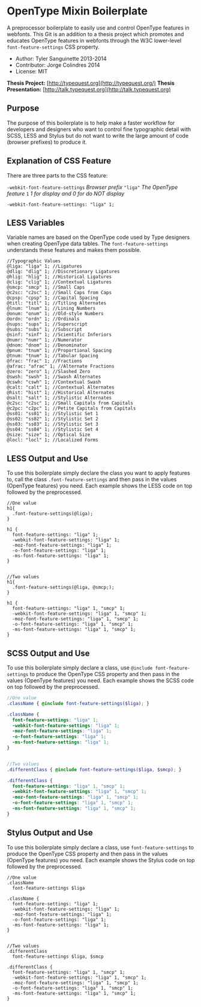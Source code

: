# OpenType Mixin Boilerplate
A preprocessor boilerplate to easily use and control OpenType features in webfonts. This Git is an addition to a thesis project which promotes and educates OpenType features in webfonts through the W3C lower-level `font-feature-settings` CSS property.

* Author: Tyler Sanguinette 2013-2014
* Contributor: Jorge Colindres 2014
* License: MIT

**Thesis Project:** [http://typequest.org](http://typequest.org/)
**Thesis Presentation:** [http://talk.typequest.org](http://talk.typequest.org)

## Purpose
The purpose of this boilerplate is to help make a faster workflow for developers and designers who want to control fine typographic detail with SCSS, LESS and Stylus but do not want to write the large amount of code (browser prefixes) to produce it.

## Explanation of CSS Feature
There are three parts to the CSS feature:

`-webkit-font-feature-settings` *Browser prefix*
`"liga"` *The OpenType feature*
`1` *1 for display and 0 for do NOT display*

`-webkit-font-feature-settings: "liga" 1;`

## LESS Variables
Variable names are based on the OpenType code used by Type designers when creating OpenType data tables. The `font-feature-settings` understands these features and makes them possible.

```less
//Typographic Values
@liga: "liga" 1; //Ligatures
@dlig: "dlig" 1; //Discretionary Ligatures
@hlig: "hlig" 1; //Historical Ligatures
@clig: "clig" 1; //Contextual Ligatures
@smcp: "smcp" 1; //Small Caps
@c2sc: "c2sc" 1; //Small Caps from Caps
@cpsp: "cpsp" 1; //Capital Spacing
@titl: "titl" 1; //Titling Alternates
@lnum: "lnum" 1; //Lining Numbers
@onum: "onum" 1; //Old-style Numbers
@ordn: "ordn" 1; //Ordinals
@sups: "sups" 1; //Superscript
@subs: "subs" 1; //Subscript
@sinf: "sinf" 1; //Scientific Inferiors
@numr: "numr" 1; //Numerator
@dnom: "dnom" 1; //Denominator
@pnum: "tnum" 1; //Proportional Spacing
@tnum: "tnum" 1; //Tabular Spacing
@frac: "frac" 1; //Fractions
@afrac: "afrac" 1; //Alternate Fractions
@zero: "zero" 1; //Slashed Zero
@swsh: "swsh" 1; //Swash Alternates
@cswh: "cswh" 1; //Contextual Swash
@calt: "calt" 1; //Contextual Alternates
@hist: "hist" 1; //Historical Alternates
@salt: "salt" 1; //Stylistic Alternates
@c2sc: "c2sc" 1; //Small Capitals from Capitals
@c2pc: "c2pc" 1; //Petite Capitals from Capitals
@ss01: "ss01" 1; //Stylistic Set 1
@ss02: "ss02" 1; //Stylistic Set 2
@ss03: "ss03" 1; //Stylistic Set 3
@ss04: "ss04" 1; //Stylistic Set 4
@size: "size" 1; //Optical Size
@locl: "locl" 1; //Localized Forms
```

## LESS Output and Use
To use this boilerplate simply declare the class you want to apply features to, call the class `.font-feature-settings` and then pass in the values (OpenType features) you need. Each example shows the LESS code on top followed by the preprocessed.

```less
//One value
h1{
  .font-feature-settings(@liga);
}

h1 {
  font-feature-settings: "liga" 1;
  -webkit-font-feature-settings: "liga" 1;
  -moz-font-feature-settings: "liga" 1;
  -o-font-feature-settings: "liga" 1;
  -ms-font-feature-settings: "liga" 1;
}


//Two values
h1{
  .font-feature-settings(@liga, @smcp;);
}

h1 {
  font-feature-settings: "liga" 1, "smcp" 1;
  -webkit-font-feature-settings: "liga" 1, "smcp" 1;
  -moz-font-feature-settings: "liga" 1, "smcp" 1;
  -o-font-feature-settings: "liga" 1, "smcp" 1;
  -ms-font-feature-settings: "liga" 1, "smcp" 1;
}
```

## SCSS Output and Use
To use this boilerplate simply declare a class, use `@include font-feature-settings` to produce the OpenType CSS property and then pass in the values (OpenType features) you need. Each example shows the SCSS code on top followed by the preprocessed.

```scss
//One value
.className { @include font-feature-settings($liga); }

.className {
  font-feature-settings: "liga" 1;
  -webkit-font-feature-settings: "liga" 1;
  -moz-font-feature-settings: "liga" 1;
  -o-font-feature-settings: "liga" 1;
  -ms-font-feature-settings: "liga" 1;
}


//Two values
.differentClass { @include font-feature-settings($liga, $smcp); }

.differentClass {
  font-feature-settings: "liga" 1, "smcp" 1;
  -webkit-font-feature-settings: "liga" 1, "smcp" 1;
  -moz-font-feature-settings: "liga" 1, "smcp" 1;
  -o-font-feature-settings: "liga" 1, "smcp" 1;
  -ms-font-feature-settings: "liga" 1, "smcp" 1;
}
```

## Stylus Output and Use
To use this boilerplate simply declare a class, use `font-feature-settings` to produce the OpenType CSS property and then pass in the values (OpenType features) you need. Each example shows the Stylus code on top followed by the preprocessed.

```
//One value
.className
  font-feature-settings $liga

.className {
  font-feature-settings: "liga" 1;
  -webkit-font-feature-settings: "liga" 1;
  -moz-font-feature-settings: "liga" 1;
  -o-font-feature-settings: "liga" 1;
  -ms-font-feature-settings: "liga" 1;
}


//Two values
.differentClass
  font-feature-settings $liga, $smcp

.differentClass {
  font-feature-settings: "liga" 1, "smcp" 1;
  -webkit-font-feature-settings: "liga" 1, "smcp" 1;
  -moz-font-feature-settings: "liga" 1, "smcp" 1;
  -o-font-feature-settings: "liga" 1, "smcp" 1;
  -ms-font-feature-settings: "liga" 1, "smcp" 1;
}
```
